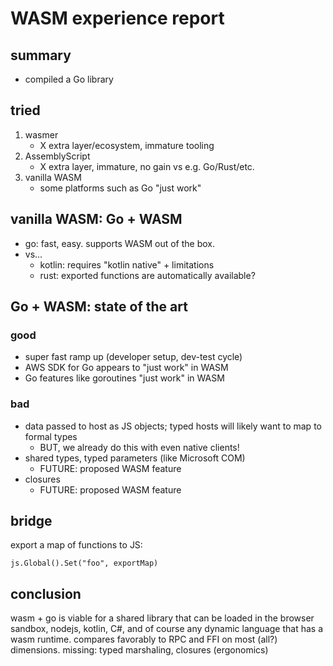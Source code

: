 WASM experience report
======================

summary
------------
- compiled a Go library 

tried
------------
1. wasmer
    - X extra layer/ecosystem, immature tooling
2. AssemblyScript
    - X extra layer, immature, no gain vs e.g. Go/Rust/etc.
3. vanilla WASM
    - some platforms such as Go "just work"

vanilla WASM: Go + WASM
------------
- go: fast, easy. supports WASM out of the box.
- vs...
   - kotlin: requires "kotlin native" + limitations
   - rust: exported functions are automatically available?

Go + WASM: state of the art
------------

### good
- super fast ramp up (developer setup, dev-test cycle)
- AWS SDK for Go appears to "just work" in WASM
- Go features like goroutines "just work" in WASM

### bad
- data passed to host as JS objects; typed hosts will likely want to map to formal types
    - BUT, we already do this with even native clients!
- shared types, typed parameters (like Microsoft COM)
    - FUTURE: proposed WASM feature
- closures
    - FUTURE: proposed WASM feature


bridge
------

export a map of functions to JS:

    js.Global().Set("foo", exportMap)


conclusion
------------
wasm + go is viable for a shared library that can be loaded in the browser sandbox, nodejs, kotlin, C#, and of course any dynamic language that has a wasm runtime.
compares favorably to RPC and FFI on most (all?) dimensions.
missing: typed marshaling, closures (ergonomics)
